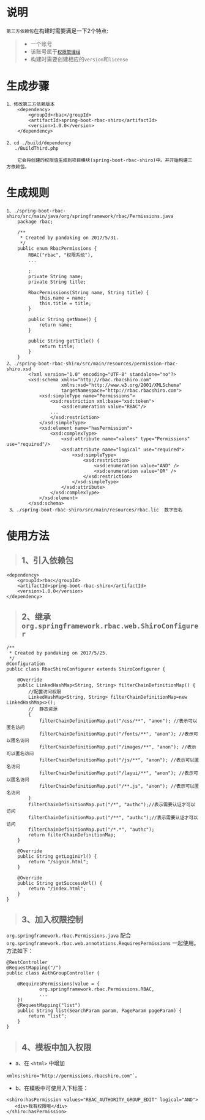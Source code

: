# 说明

`第三方依赖包`在构建时需要满足一下2个特点:
>   * 一个账号
>   * 该账号属于[`权限管理组`](../AuthGroup.md)
>   * 构建时需要创建相应的`version`和`license`


# 生成步骤
    1、修改第三方依赖版本
        <dependency>
            <groupId>rbac</groupId>
            <artifactId>spring-boot-rbac-shiro</artifactId>
            <version>1.0.0</version>
        </dependency>
        
    2、cd ./build/dependency
       ./BuildThird.php 
       
        它会将创建的权限值生成到项目模块(spring-boot-rbac-shiro)中。并开始构建三
    方依赖包。
    
# 生成规则
    1、./spring-boot-rbac-shiro/src/main/java/org/springframework/rbac/Permissions.java
        package rbac;
                    
        /**
         * Created by pandaking on 2017/5/31.
         */
        public enum RbacPermissions {
            RBAC("rbac", "权限系统"),
            ...
        
            ;
            private String name;
            private String title;
        
            RbacPermissions(String name, String title) {
                this.name = name;
                this.title = title;
            }
        
            public String getName() {
                return name;
            }
        
            public String getTitle() {
                return title;
            }
        }
    2、./spring-boot-rbac-shiro/src/main/resources/permission-rbac-shiro.xsd
            <?xml version="1.0" encoding="UTF-8" standalone="no"?>
            <xsd:schema xmlns="http://rbac.rbacshiro.com"
                        xmlns:xsd="http://www.w3.org/2001/XMLSchema"
                        targetNamespace="http://rbac.rbacshiro.com">
                <xsd:simpleType name="Permissions">
                    <xsd:restriction xml:base="xsd:token">
                        <xsd:enumeration value="RBAC"/>
                    ...
                    </xsd:restriction>
                </xsd:simpleType>
                <xsd:element name="hasPermission">
                    <xsd:complexType>
                        <xsd:attribute name="values" type="Permissions" use="required"/>
                        <xsd:attribute name="logical" use="required">
                            <xsd:simpleType>
                                <xsd:restriction>
                                    <xsd:enumeration value="AND" />
                                    <xsd:enumeration value="OR" />
                                </xsd:restriction>
                            </xsd:simpleType>
                        </xsd:attribute>
                    </xsd:complexType>
                </xsd:element>
            </xsd:schema>
     3、./spring-boot-rbac-shiro/src/main/resources/rbac.lic  数字签名
     
# 使用方法

>   ## 1、引入依赖包

    <dependency>
        <groupId>rbac</groupId>
        <artifactId>spring-boot-rbac-shiro</artifactId>
        <version>1.0.0</version>
    </dependency>

>   ## 2、继承`org.springframework.rbac.web.ShiroConfigurer`

    /**
     * Created by pandaking on 2017/5/25.
     */
    @Configuration
    public class RbacShiroConfigurer extends ShiroConfigurer {
    
        @Override
        public LinkedHashMap<String, String> filterChainDefinitionMap() {
            //配置访问权限
            LinkedHashMap<String, String> filterChainDefinitionMap=new LinkedHashMap<>();
            //  静态资源
            {
                filterChainDefinitionMap.put("/css/**", "anon"); //表示可以匿名访问
                filterChainDefinitionMap.put("/fonts/**", "anon"); //表示可以匿名访问
                filterChainDefinitionMap.put("/images/**", "anon"); //表示可以匿名访问
                filterChainDefinitionMap.put("/js/**", "anon"); //表示可以匿名访问
                filterChainDefinitionMap.put("/layui/**", "anon"); //表示可以匿名访问
                filterChainDefinitionMap.put("/**.js", "anon"); //表示可以匿名访问
            }
            filterChainDefinitionMap.put("/*", "authc");//表示需要认证才可以访问
            filterChainDefinitionMap.put("/**", "authc");//表示需要认证才可以访问
            filterChainDefinitionMap.put("/*.*", "authc");
            return filterChainDefinitionMap;
        }
    
        @Override
        public String getLoginUrl() {
            return "/signin.html";
        }
    
        @Override
        public String getSuccessUrl() {
            return "/index.html";
        }
    }
        
>   ## 3、加入权限控制

`org.springframework.rbac.Permissions.java` 配合 `org.springframework.rbac.web.annotations.RequiresPermissions`
一起使用。
方法如下：

    @RestController
    @RequestMapping("/")
    public class AuthGroupController {
    
        @RequiresPermissions(value = {
                org.springframework.rbac.Permissions.RBAC,
                ...
        })
        @RequestMapping("list")
        public String list(SearchParam param, PageParam pageParam) {
            return "list";
        }
    }

>   ## 4、模板中加入权限
* a、在 `<html>` 中增加
>>
    xmlns:shiro="http://permissions.rbacshiro.com"`。
* b、在模板中可使用入下标签：
>>
    <shiro:hasPermission values="RBAC_AUTHORITY_GROUP_EDIT" logical="AND">
       <div>我有权限哦</div>
    </shiro:hasPermission>
